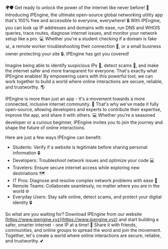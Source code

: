 🌍🛡️ Get ready to unlock the power of the internet like never before! 🚀 Introducing IPEngine, the ultimate open-source global networking utility app that's 100% free and accessible to everyone, everywhere! 🔒 With IPEngine, you can look up IP addresses and domains with ease, run DNS and WHOIS queries, trace routes, diagnose internet issues, and monitor your network setup like a pro. 💻 Whether you're a student checking if a domain is fake 📊, a remote worker troubleshooting their connection 🏢, or a small business owner protecting your site 🔒, IPEngine has got you covered!

Imagine being able to identify suspicious IPs 👀, detect scams 💸, and make the internet safer and more transparent for everyone. That's exactly what IPEngine enables! By empowering users with this powerful tool, we can work together to build a world where online interactions are secure, reliable, and trustworthy. 🌎

IPEngine is more than just an app - it's a movement towards a more connected, inclusive internet community. 💪 That's why we've made it fully open-source, allowing developers and experts to contribute their expertise, improve the app, and share it with others. 💻 Whether you're a seasoned developer or a curious beginner, IPEngine invites you to join the journey and shape the future of online interactions.

Here are just a few ways IPEngine can benefit:

* Students: Verify if a website is legitimate before sharing personal information 🔒
* Developers: Troubleshoot network issues and optimize your code 💻
* Travelers: Ensure secure internet access while exploring new destinations 🗺️
* IT Pros: Diagnose and resolve complex network problems with ease 💪
* Remote Teams: Collaborate seamlessly, no matter where you are in the world 🌐
* Everyday Users: Stay safe online, detect scams, and protect your digital identity 🔒

So what are you waiting for? Download IPEngine from our website [https://www.ipengine.xyz](https://www.ipengine.xyz) and start building a safer, smarter internet - one IP at a time! 🚀 Share it with friends, communities, and online groups to spread the word and join the movement. Together, let's create a world where online interactions are secure, reliable, and trustworthy. 💕
